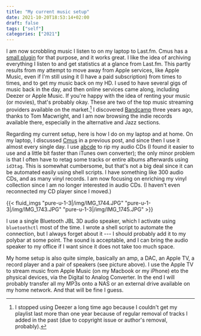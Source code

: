 ```yaml
---
title: "My current music setup"
date: 2021-10-20T18:53:14+02:00
draft: false
tags: ["self"]
categories: ["2021"]
---
```


I am now scrobbling music I listen to on my laptop to Last.fm. Cmus has a [small plugin](https://github.com/Arkq/cmusfm) for that purpose, and it works great. I like the idea of archiving everything I listen to and get statistics at a glance from Last.fm. This partly results from my attempt to move away from Apple services, like Apple Music, even if I'm still using it (I have a paid subscription) from times to times, and to get my music back on my HD. I used to have several gigs of music back in the day, and then online services came along, including Deezer or Apple Music. If you're happy with the idea of renting your music (or movies), that's probably okay. These are two of the top music streaming providers available on the market.[^1] I discovered [Bandcamp](https://bandcamp.com/) three years ago, thanks to Tom Macwright, and I am now browsing the indie records available there, especially in the alternative and Jazz sections.

Regarding my current setup, here is how I do on my laptop and at home. On my laptop, I discussed [Cmus](/post/cmus/) in a previous post, and since then I use it almost every single day. I use [abcde](http://lly.org/~rcw/abcde/page/) to rip my audio CDs (I found it easier to use and a little bit faster than iTunes own converter); the only minor problem is that I often have to retag some tracks or entire albums afterwards using `id3tag`. This is somewhat cumbersome, but that's not a big deal since it can be automated easily using shell scripts. I have something like 300 audio CDs, and as many vinyl records. I am now focusing on enriching my vinyl collection since I am no longer interested in audio CDs. (I haven't even reconnected my CD player since I moved.)

{{< fluid_imgs
  "pure-u-1-3|/img/IMG_1744.JPG"
  "pure-u-1-3|/img/IMG_1743.JPG"
  "pure-u-1-3|/img/IMG_1745.JPG" >}}

I use a single Bluetooth JBL 3D audio speaker, which I activate using `bluetoothctl` most of the time. I wrote a shell script to automate the connection, but I always forget about it --- I should probably add it to my polybar at some point. The sound is acceptable, and I can bring the audio speaker to my office if I want since it does not take too much space.

My home setup is also quite simple, basically an amp, a DAC, an Apple TV, a record player and a pair of speakers (see picture above). I use the Apple TV to stream music from Apple Music (on my Macbook or my iPhone) eto the physical devices, via the Digital to Analog Converter. In the end I will probably transfer all my MP3s onto a NAS or an external drive available on my home network. And that will be fine I guess.

[^1]: I stopped using Deezer a long time ago because I couldn't get my playlist last more than one year because of regular removal of tracks I added in the past (due to copyright issue or author's removal, probably).
